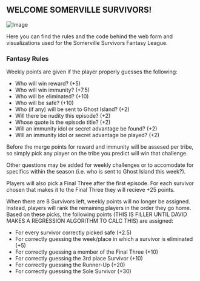 ## WELCOME SOMERVILLE SURVIVORS!

![Image](https://vignette.wikia.nocookie.net/survivor/images/2/26/Survivor_36_Logo.png/revision/latest?cb=20171221043639)

Here you can find the rules and the code behind the web form and visualizations used for the Somerville Survivors Fantasy League. 

### Fantasy Rules

Weekly points are given if the player properly guesses the following:
- Who will win reward?                    (+5)
- Who will win immunity?                  (+7.5)
- Who will be eliminated?                 (+10)
- Who will be safe?                       (+10)
- Who (if any) will be sent to Ghost Island? (+2)
- Will there be nudity this episode?      (+2)
- Whose quote is the episode title?       (+2)
- Will an immunity idol or secret advantage be found?         (+2)
- Will an immunity idol or secret advantage be played?        (+2)

Before the merge points for reward and immunity will be assesed per tribe, so simply pick any player on the tribe you predict will win that challenge.

Other questions may be added for weekly challenges or to accomodate for specifics within the season (i.e. who is sent to Ghost Island this week?).

Players will also pick a Final Three after the first episode. For each survivor chosen that makes it to the Final Three they will recieve +25 points.

When there are 8 Survivors left, weekly points will no longer be assigned. Instead, players will rank the remaining players in the order they go home. Based on these picks, the following points (THIS IS FILLER UNTIL DAVID MAKES A REGRESSION ALGORITHM TO CALC THIS) are assigned:
- For every survivor correctly picked safe (+2.5)
- For correctly guessing the week/place in which a survivor is eliminated (+5)
- For correctly guessing a member of the Final Three (+10)
- For correctly guessing the 3rd place Survivor (+10)
- For correctly guessing the Runner-Up (+20)
- For correctly guessing the Sole Survivor (+30)
